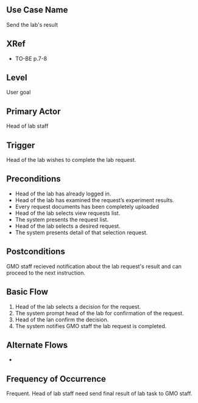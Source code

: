 Use Case Name
-------------
Send the lab's result

XRef
----
* TO-BE p.7-8

Level
-----
User goal

Primary Actor
-------------
Head of lab staff

Trigger
-------
Head of the lab wishes to complete the lab request.

Preconditions
-------------
* Head of the lab has already logged in.
* Head of the lab has examined the request’s experiment results.
* Every request documents has been completely uploaded
* Head of the lab selects view requests list.
* The system presents the request list.
* Head of the lab selects a desired request.
* The system presents detail of that selection request.

Postconditions
--------------
GMO staff recieved notification about the lab request's result and can proceed to the next instruction.

Basic Flow
----------
1. Head of the lab selects a decision for the request.
2. The system prompt head of the lab for confirmation of the request.
3. Head of the lan confirm the decision.
4. The system notifies GMO staff the lab request is completed.

Alternate Flows
---------------
-

Frequency of Occurrence
-----------------------
Frequent. Head of lab staff need send final result of lab task to GMO staff.